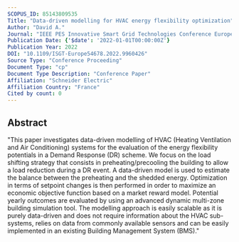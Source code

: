 ```yaml
---
SCOPUS_ID: 85143809535
Title: "Data-driven modelling for HVAC energy flexibility optimization"
Author: "David A."
Journal: "IEEE PES Innovative Smart Grid Technologies Conference Europe"
Publication Date: {'$date': '2022-01-01T00:00:00Z'}
Publication Year: 2022
DOI: "10.1109/ISGT-Europe54678.2022.9960426"
Source Type: "Conference Proceeding"
Document Type: "cp"
Document Type Description: "Conference Paper"
Affiliation: "Schneider Electric"
Affiliation Country: "France"
Cited by count: 0
---
```


## Abstract
"This paper investigates data-driven modelling of HVAC (Heating Ventilation and Air Conditioning) systems for the evaluation of the energy flexibility potentials in a Demand Response (DR) scheme. We focus on the load shifting strategy that consists in preheating/precooling the building to allow a load reduction during a DR event. A data-driven model is used to estimate the balance between the preheating and the shedded energy. Optimization in terms of setpoint changes is then performed in order to maximize an economic objective function based on a market reward model. Potential yearly outcomes are evaluated by using an advanced dynamic multi-zone building simulation tool. The modelling approach is easily scalable as it is purely data-driven and does not require information about the HVAC sub-systems, relies on data from commonly available sensors and can be easily implemented in an existing Building Management System (BMS)."

